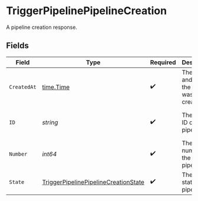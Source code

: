 # TriggerPipelinePipelineCreation

A pipeline creation response.


## Fields

| Field                                                                                                   | Type                                                                                                    | Required                                                                                                | Description                                                                                             | Example                                                                                                 |
| ------------------------------------------------------------------------------------------------------- | ------------------------------------------------------------------------------------------------------- | ------------------------------------------------------------------------------------------------------- | ------------------------------------------------------------------------------------------------------- | ------------------------------------------------------------------------------------------------------- |
| `CreatedAt`                                                                                             | [time.Time](https://pkg.go.dev/time#Time)                                                               | :heavy_check_mark:                                                                                      | The date and time the pipeline was created.                                                             |                                                                                                         |
| `ID`                                                                                                    | *string*                                                                                                | :heavy_check_mark:                                                                                      | The unique ID of the pipeline.                                                                          | 5034460f-c7c4-4c43-9457-de07e2029e7b                                                                    |
| `Number`                                                                                                | *int64*                                                                                                 | :heavy_check_mark:                                                                                      | The number of the pipeline.                                                                             | 25                                                                                                      |
| `State`                                                                                                 | [TriggerPipelinePipelineCreationState](../../models/operations/triggerpipelinepipelinecreationstate.md) | :heavy_check_mark:                                                                                      | The current state of the pipeline.                                                                      |                                                                                                         |